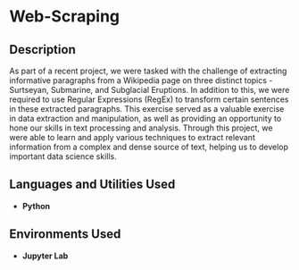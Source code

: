 <h1>Web-Scraping</h1>

<h2>Description</h2>
As part of a recent project, we were tasked with the challenge of extracting informative paragraphs from a Wikipedia page on three distinct topics - Surtseyan, Submarine, and Subglacial Eruptions. In addition to this, we were required to use Regular Expressions (RegEx) to transform certain sentences in these extracted paragraphs. This exercise served as a valuable exercise in data extraction and manipulation, as well as providing an opportunity to hone our skills in text processing and analysis. Through this project, we were able to learn and apply various techniques to extract relevant information from a complex and dense source of text, helping us to develop important data science skills.
<br />


<h2>Languages and Utilities Used</h2>

- <b>Python</b> 

<h2>Environments Used </h2>

- <b>Jupyter Lab</b>

